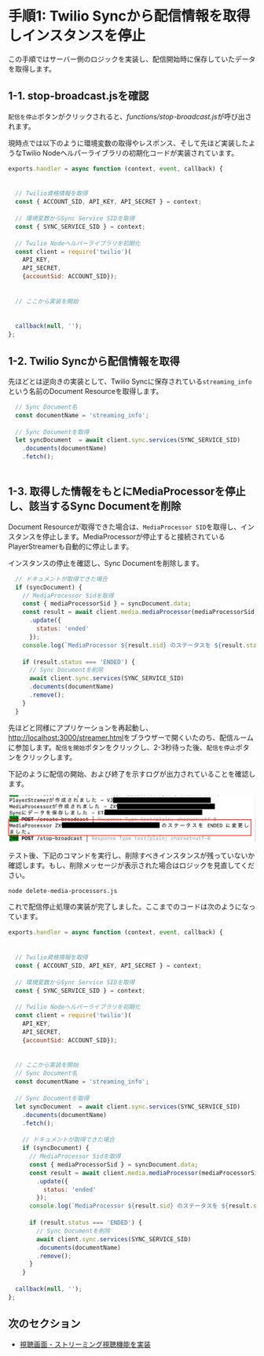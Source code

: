 # 手順1: Twilio Syncから配信情報を取得しインスタンスを停止

この手順ではサーバー側のロジックを実装し、配信開始時に保存していたデータを取得します。

## 1-1. stop-broadcast.jsを確認

`配信を停止`ボタンがクリックされると、*functions/stop-broadcast.js*が呼び出されます。

現時点では以下のように環境変数の取得やレスポンス、そして先ほど実装したようなTwilio Nodeヘルパーライブラリの初期化コードが実装されています。

```js
exports.handler = async function (context, event, callback) {


  // Twilio資格情報を取得
  const { ACCOUNT_SID, API_KEY, API_SECRET } = context;

  // 環境変数からSync Service SIDを取得
  const { SYNC_SERVICE_SID } = context;

  // Twilio Nodeヘルパーライブラリを初期化
  const client = require('twilio')(
    API_KEY, 
    API_SECRET, 
    {accountSid: ACCOUNT_SID});


  // ここから実装を開始


  callback(null, '');
};
```

## 1-2. Twilio Syncから配信情報を取得

先ほどとは逆向きの実装として、Twilio Syncに保存されている`streaming_info`という名前のDocument Resourceを取得します。

```js
  // Sync Document名
  const documentName = 'streaming_info';

  // Sync Documentを取得
  let syncDocument  = await client.sync.services(SYNC_SERVICE_SID)
    .documents(documentName)
    .fetch();
  
```

## 1-3. 取得した情報をもとにMediaProcessorを停止し、該当するSync Documentを削除

Document Resourceが取得できた場合は、`MediaProcessor SID`を取得し、インスタンスを停止します。MediaProcessorが停止すると接続されているPlayerStreamerも自動的に停止します。

インスタンスの停止を確認し、Sync Documentを削除します。

```js
  // ドキュメントが取得できた場合
  if (syncDocument) {
    // MediaProcessor Sidを取得
    const { mediaProcessorSid } = syncDocument.data;
    const result = await client.media.mediaProcessor(mediaProcessorSid)
      .update({
        status: 'ended'
      });
    console.log(`MediaProcessor ${result.sid} のステータスを ${result.status} に変更しました。`);

    if (result.status === 'ENDED') { 
      // Sync Documentを削除
      await client.sync.services(SYNC_SERVICE_SID)
      .documents(documentName)
      .remove();
    }
  }
```

先ほどと同様にアプリケーションを再起動し、[http://localhost:3000/streamer.html](http://localhost:3000/streamer.html)をブラウザーで開くいたのち、配信ルームに参加します。`配信を開始`ボタンをクリックし、2-3秒待った後、`配信を停止`ボタンをクリックします。

下記のように配信の開始、および終了を示すログが出力されていることを確認します。

![Streamer App](../../assets/02-streaming-stop.png)

テスト後、下記のコマンドを実行し、削除すべきインスタンスが残っていないか確認します。もし、削除メッセージが表示された場合はロジックを見直してください。

```bash
node delete-media-processors.js
```

これで配信停止処理の実装が完了しました。ここまでのコードは次のようになっています。

```js
exports.handler = async function (context, event, callback) {


  // Twilio資格情報を取得
  const { ACCOUNT_SID, API_KEY, API_SECRET } = context;

  // 環境変数からSync Service SIDを取得
  const { SYNC_SERVICE_SID } = context;

  // Twilio Nodeヘルパーライブラリを初期化
  const client = require('twilio')(
    API_KEY, 
    API_SECRET, 
    {accountSid: ACCOUNT_SID});


  // ここから実装を開始
  // Sync Document名
  const documentName = 'streaming_info';

  // Sync Documentを取得
  let syncDocument  = await client.sync.services(SYNC_SERVICE_SID)
    .documents(documentName)
    .fetch();

    // ドキュメントが取得できた場合
    if (syncDocument) {
      // MediaProcessor Sidを取得
      const { mediaProcessorSid } = syncDocument.data;
      const result = await client.media.mediaProcessor(mediaProcessorSid)
        .update({
          status: 'ended'
        });
      console.log(`MediaProcessor ${result.sid} のステータスを ${result.status} に変更しました。`);
  
      if (result.status === 'ENDED') { 
        // Sync Documentを削除
        await client.sync.services(SYNC_SERVICE_SID)
        .documents(documentName)
        .remove();
      }
    }

  callback(null, '');
};
```


## 次のセクション

- [視聴画面 - ストリーミング視聴機能を実装](../04-Player-Join-Streaming/00-Overview.md)